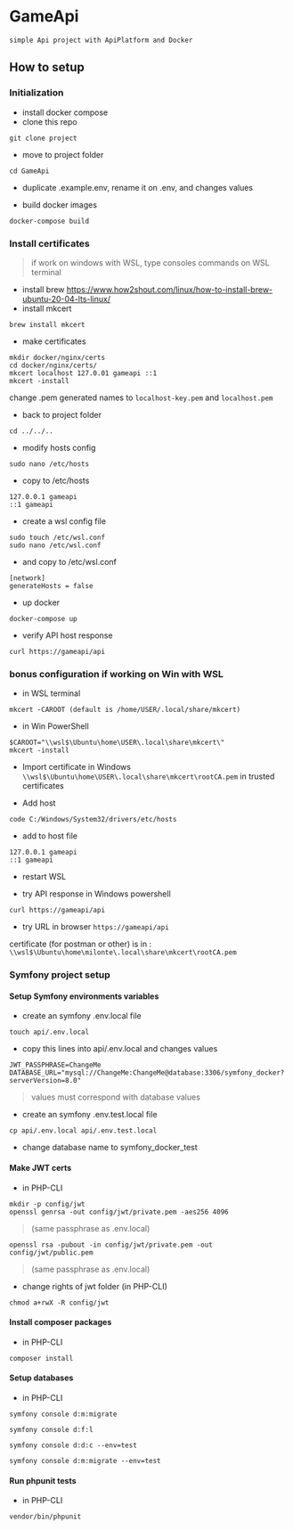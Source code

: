 # GameApi
`simple Api project with ApiPlatform and Docker`

## How to setup

### Initialization 

- install docker compose
- clone this repo
```
git clone project
```
- move to project folder
```
cd GameApi
```

- duplicate .example.env, rename it on .env, and changes values

- build docker images
```
docker-compose build
```

### Install certificates

> if work on windows with WSL, type consoles commands on WSL terminal

- install brew https://www.how2shout.com/linux/how-to-install-brew-ubuntu-20-04-lts-linux/
- install mkcert
```
brew install mkcert
```

- make certificates
```
mkdir docker/nginx/certs
cd docker/nginx/certs/
mkcert localhost 127.0.01 gameapi ::1
mkcert -install
```

change .pem generated names to `localhost-key.pem` and `localhost.pem`

- back to project folder
``` 
cd ../../..
```

- modify hosts config
```
sudo nano /etc/hosts
```

- copy to /etc/hosts
```
127.0.0.1 gameapi
::1 gameapi
```

- create a wsl config file
```
sudo touch /etc/wsl.conf
sudo nano /etc/wsl.conf
```

- and copy to /etc/wsl.conf
```
[network]
generateHosts = false
```

- up docker
```
docker-compose up
```

- verify API host response
```
curl https://gameapi/api
```

### bonus configuration if working on Win with WSL

- in WSL terminal
```
mkcert -CAROOT (default is /home/USER/.local/share/mkcert)
```

- in Win PowerShell
```
$CAROOT="\\wsl$\Ubuntu\home\USER\.local\share\mkcert\"
mkcert -install
```

- Import certificate in Windows
`\\wsl$\Ubuntu\home\USER\.local\share\mkcert\rootCA.pem`
in trusted certificates

- Add host
```
code C:/Windows/System32/drivers/etc/hosts
```

- add to host file
```
127.0.0.1 gameapi
::1 gameapi
```

- restart WSL

- try API response in Windows powershell
```
curl https://gameapi/api
```

- try URL in browser `https://gameapi/api`

certificate (for postman or other) is in :
`\\wsl$\Ubuntu\home\milonte\.local\share\mkcert\rootCA.pem`

### Symfony project setup

#### Setup Symfony environments variables

- create an symfony .env.local file
```
touch api/.env.local
```

- copy this lines into api/.env.local and changes values
```
JWT_PASSPHRASE=ChangeMe
DATABASE_URL="mysql://ChangeMe:ChangeMe@database:3306/symfony_docker?serverVersion=8.0"
```
> values must correspond with database values

- create an symfony .env.test.local file
```
cp api/.env.local api/.env.test.local
```

- change database name to symfony_docker_test

#### Make JWT certs

- in PHP-CLI
```
mkdir -p config/jwt
openssl genrsa -out config/jwt/private.pem -aes256 4096
```
> (same passphrase as .env.local)

```
openssl rsa -pubout -in config/jwt/private.pem -out config/jwt/public.pem
```
> (same passphrase as .env.local)

- change rights of jwt folder (in PHP-CLI)
```
chmod a+rwX -R config/jwt
```

#### Install composer packages

- in PHP-CLI
```
composer install
```

#### Setup databases

- in PHP-CLI
```
symfony console d:m:migrate
```
```
symfony console d:f:l
```
```
symfony console d:d:c --env=test
```
```
symfony console d:m:migrate --env=test
```

#### Run phpunit tests

- in PHP-CLI
```
vendor/bin/phpunit
```
